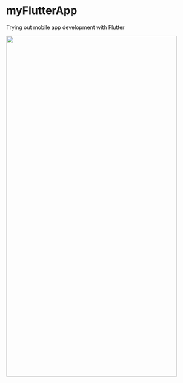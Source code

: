 # myFlutterApp

Trying out mobile app development with Flutter

<img src = "https://github.com/AlexanderTanJunAn/first_flutter_app/blob/main/ios/Simulator%20Screen%20Shot%20-%20iPhone%2012%20Pro%20Max%20-%202021-03-13%20at%2016.15.35.png" width = "450" height = "900">

